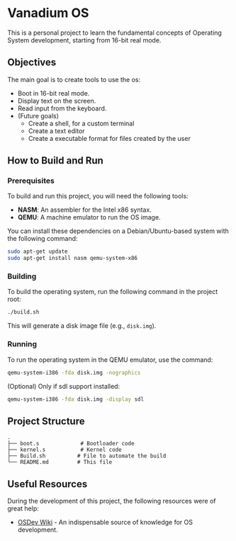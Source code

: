 # Vanadium OS

This is a personal project to learn the fundamental concepts of Operating System development, starting from 16-bit real mode.

## Objectives

The main goal is to create tools to use the os:
- Boot in 16-bit real mode.
- Display text on the screen.
- Read input from the keyboard.
- (Future goals) 
    - Create a shell, for a custom terminal
    - Create a text editor
    - Create a executable format for files created by the user

## How to Build and Run

### Prerequisites

To build and run this project, you will need the following tools:

- **NASM**: An assembler for the Intel x86 syntax.
- **QEMU**: A machine emulator to run the OS image.

You can install these dependencies on a Debian/Ubuntu-based system with the following command:
```bash
sudo apt-get update
sudo apt-get install nasm qemu-system-x86
```

### Building

To build the operating system, run the following command in the project root:

```bash
./build.sh
```

This will generate a disk image file (e.g., `disk.img`).

### Running

To run the operating system in the QEMU emulator, use the command:

```bash
qemu-system-i386 -fda disk.img -nographics

```
(Optional) Only if sdl support installed:
```bash
qemu-system-i386 -fda disk.img -display sdl
```

## Project Structure

```
.
├── boot.s             # Bootloader code
├── kernel.s           # Kernel code
├── Build.sh          # File to automate the build
└── README.md         # This file
```

## Useful Resources

During the development of this project, the following resources were of great help:

- [OSDev Wiki](https://wiki.osdev.org/) - An indispensable source of knowledge for OS development.
